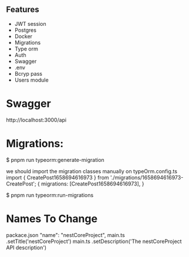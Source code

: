 ## Features
- JWT session
- Postgres
- Docker
- Migrations
- Type orm
- Auth
- Swagger
- .env
- Bcryp pass
- Users module

# Swagger 
http://localhost:3000/api

# Migrations:
$ pnpm run typeorm:generate-migration

we should import the migration classes manually on typeOrm.config.ts
import { CreatePost1658694616973 } from './migrations/1658694616973-CreatePost';
{
migrations: [CreatePost1658694616973],
}

$ pnpm run typeorm:run-migrations

# Names To Change
packace.json   "name": "nestCoreProject",
main.ts .setTitle('nestCoreProject')
main.ts .setDescription('The nestCoreProject API description')